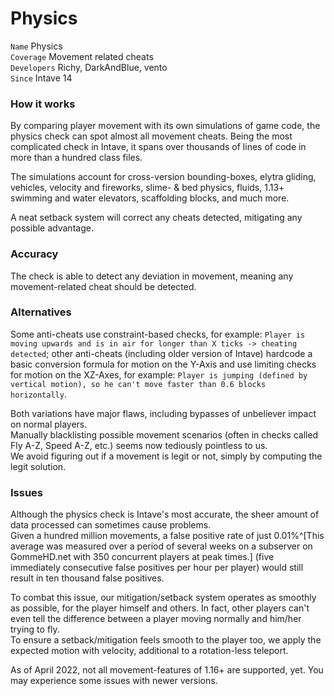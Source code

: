 # Physics

`Name` Physics<br>
`Coverage` Movement related cheats<br>
`Developers` Richy, DarkAndBlue, vento<br>
`Since` Intave 14<br>

### How it works
By comparing player movement with its own simulations of game code, the physics check can spot almost all movement
cheats. Being the most complicated check in Intave, it spans over thousands of lines of code in more than a hundred
class files.

The simulations account for cross-version bounding-boxes, elytra gliding, vehicles, velocity and fireworks, slime- & bed
physics, fluids, 1.13+ swimming and water elevators, scaffolding blocks, and much more.

A neat setback system will correct any cheats detected, mitigating any possible advantage.

### Accuracy

The check is able to detect any deviation in movement, meaning any movement-related cheat should be detected.

### Alternatives

Some anti-cheats use constraint-based checks, for example: `Player is moving upwards and is in air for longer than X
ticks -> cheating detected`; other anti-cheats (including older version of Intave) hardcode a basic conversion formula
for motion on the Y-Axis and use limiting checks for motion on the XZ-Axes, for example: `Player is jumping (defined by
vertical motion), so he can't move faster than 0.6 blocks horizontally`.

Both variations have major flaws, including bypasses of unbeliever impact on normal players.<br>
Manually blacklisting possible movement scenarios (often in checks called Fly A-Z, Speed A-Z, etc.) seems now tediously
pointless to us.<br>
We avoid figuring out if a movement is legit or not, simply by computing the legit solution.

### Issues

Although the physics check is Intave's most accurate, the sheer amount of data processed can sometimes cause
problems.<br>
Given a hundred million movements, a false positive rate of just 0.01%^[This average was measured over a period of
several weeks on a subserver on GommeHD.net with 350 concurrent players at peak times.] (five immediately consecutive
false positives per hour per player) would still result in ten thousand false positives.

To combat this issue, our mitigation/setback system operates as smoothly as possible, for the player himself and others.
In fact, other players can't even tell the difference between a player moving normally and him/her trying to fly.<br>
To ensure a setback/mitigation feels smooth to the player too, we apply the expected motion with velocity, additional to
a rotation-less teleport.

As of April 2022, not all movement-features of 1.16+ are supported, yet. You may experience some issues with newer
versions.
